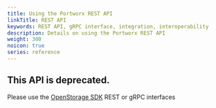 ```yaml
---
title: Using the Portworx REST API
linkTitle: REST API
keywords: REST API, gRPC interface, integration, interoperability
description: Details on using the Portworx REST API
weight: 300
noicon: true
series: reference
---
```


## This API is deprecated.

Please use the [OpenStorage SDK](/reference/developer-sdk) REST or gRPC interfaces


